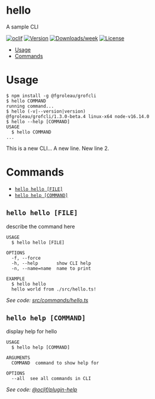 hello
=====

A sample CLI

[![oclif](https://img.shields.io/badge/cli-oclif-brightgreen.svg)](https://oclif.io)
[![Version](https://img.shields.io/npm/v/hello.svg)](https://npmjs.org/package/hello)
[![Downloads/week](https://img.shields.io/npm/dw/hello.svg)](https://npmjs.org/package/hello)
[![License](https://img.shields.io/npm/l/hello.svg)](https://github.com/grof/hello-cli/blob/master/package.json)

<!-- toc -->
* [Usage](#usage)
* [Commands](#commands)
<!-- tocstop -->
# Usage
<!-- usage -->
```sh-session
$ npm install -g @fgroleau/grofcli
$ hello COMMAND
running command...
$ hello (-v|--version|version)
@fgroleau/grofcli/1.3.0-beta.4 linux-x64 node-v16.14.0
$ hello --help [COMMAND]
USAGE
  $ hello COMMAND
...
```
<!-- usagestop -->

This is a new CLI...
A new line.
New line 2.

# Commands
<!-- commands -->
* [`hello hello [FILE]`](#hello-hello-file)
* [`hello help [COMMAND]`](#hello-help-command)

## `hello hello [FILE]`

describe the command here

```
USAGE
  $ hello hello [FILE]

OPTIONS
  -f, --force
  -h, --help       show CLI help
  -n, --name=name  name to print

EXAMPLE
  $ hello hello
  hello world from ./src/hello.ts!
```

_See code: [src/commands/hello.ts](https://github.com/grof/hello-cli/blob/v1.3.0-beta.4/src/commands/hello.ts)_

## `hello help [COMMAND]`

display help for hello

```
USAGE
  $ hello help [COMMAND]

ARGUMENTS
  COMMAND  command to show help for

OPTIONS
  --all  see all commands in CLI
```

_See code: [@oclif/plugin-help](https://github.com/oclif/plugin-help/blob/v3.2.18/src/commands/help.ts)_
<!-- commandsstop -->
